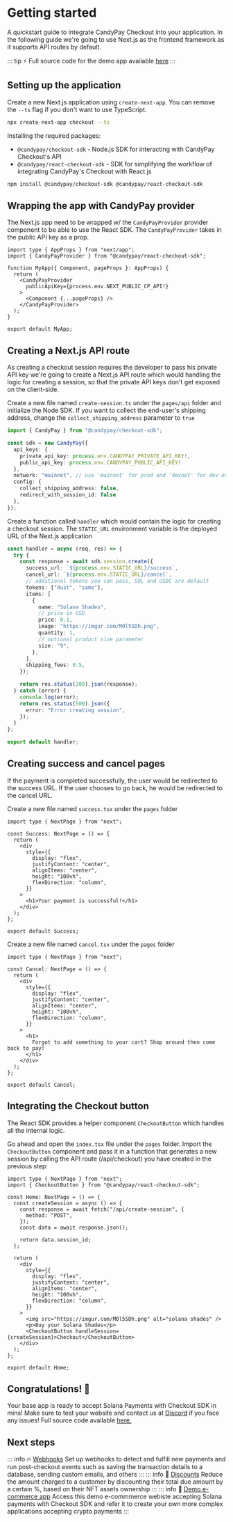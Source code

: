 # Getting started

A quickstart guide to integrate CandyPay Checkout into your application. In the following guide we're going to use Next.js as the frontend framework as it supports API routes by default.

::: tip :zap: Full source code for the demo app available [here](https://github.com/candypay/checkout-demo-example.git)
:::

## Setting up the application

Create a new Next.js application using `create-next-app`. You can remove the `--ts` flag if you don't want to use TypeScript.

```bash
npx create-next-app checkout --ts
```

Installing the required packages:

- `@candypay/checkout-sdk` - Node.js SDK for interacting with CandyPay Checkout's API
- `@candypay/react-checkout-sdk` - SDK for simplifying the workflow of integrating CandyPay's Checkout with React.js

```bash
npm install @candypay/checkout-sdk @candypay/react-checkout-sdk
```

## Wrapping the app with CandyPay provider

The Next.js app need to be wrapped w/ the `CandyPayProvider` provider component to be able to use the React SDK. The `CandyPayProvider` takes in the public API key as a prop.

```tsx
import type { AppProps } from "next/app";
import { CandyPayProvider } from "@candypay/react-checkout-sdk";

function MyApp({ Component, pageProps }: AppProps) {
  return (
    <CandyPayProvider
      publicApiKey={process.env.NEXT_PUBLIC_CP_API!}
    >
      <Component {...pageProps} />
    </CandyPayProvider>
  );
}

export default MyApp;
```

## Creating a Next.js API route

As creating a checkout session requires the developer to pass his private API key we're going to create a Next.js API route which would handling the logic for creating a session, so that the private API keys don't get exposed on the client-side.

Create a new file named `create-session.ts` under the `pages/api` folder and initialize the Node SDK. If you want to collect the end-user's shipping address, change the `collect_shipping_address` parameter to `true`

```ts
import { CandyPay } from "@candypay/checkout-sdk";

const sdk = new CandyPay({
  api_keys: {
    private_api_key: process.env.CANDYPAY_PRIVATE_API_KEY!,
    public_api_key: process.env.CANDYPAY_PUBLIC_API_KEY!
  },
  network: "mainnet", // use 'mainnet' for prod and 'devnet' for dev environment
  config: {
    collect_shipping_address: false,
    redirect_with_session_id: false
  },
});
```

Create a function called `handler` which would contain the logic for creating a checkout session. The `STATIC_URL` environment variable is the deployed URL of the Next.js application

```ts
const handler = async (req, res) => {
  try {
    const response = await sdk.session.create({
      success_url: `${process.env.STATIC_URL}/success`,
      cancel_url: `${process.env.STATIC_URL}/cancel`,
      // additional tokens you can pass, SOL and USDC are default
      tokens: ["dust", "samo"],
      items: [
        {
          name: "Solana Shades",
          // price in USD
          price: 0.1,
          image: "https://imgur.com/M0l5SDh.png",
          quantity: 1,
          // optional product size parameter
          size: "9",
        },
      ],
      shipping_fees: 0.5,
    });

    return res.status(200).json(response);
  } catch (error) {
    console.log(error);
    return res.status(500).json({
      error: "Error creating session",
    });
  }
};

export default handler;
```

## Creating success and cancel pages

If the payment is completed successfully, the user would be redirected to the success URL. If the user chooses to go back, he would be redirected to the cancel URL.

Create a new file named `success.tsx` under the `pages` folder

```tsx
import type { NextPage } from "next";

const Success: NextPage = () => {
  return (
    <div
      style={{
        display: "flex",
        justifyContent: "center",
        alignItems: "center",
        height: "100vh",
        flexDirection: "column",
      }}
    >
      <h1>Your payment is successful!</h1>
    </div>
  );
};

export default Success;
```

Create a new file named `cancel.tsx` under the `pages` folder

```tsx
import type { NextPage } from "next";

const Cancel: NextPage = () => {
  return (
    <div
      style={{
        display: "flex",
        justifyContent: "center",
        alignItems: "center",
        height: "100vh",
        flexDirection: "column",
      }}
    >
      <h1>
        Forgot to add something to your cart? Shop around then come back to pay!
      </h1>
    </div>
  );
};

export default Cancel;
```

## Integrating the Checkout button

The React SDK provides a helper component `CheckoutButton` which handles all the internal logic.

Go ahead and open the `index.tsx` file under the `pages` folder. Import the `CheckoutButton` component and pass it in a function that generates a new session by calling the API route (/api/checkout) you have created in the previous step:

```tsx
import type { NextPage } from "next";
import { CheckoutButton } from "@candypay/react-checkout-sdk";

const Home: NextPage = () => {
  const createSession = async () => {
    const response = await fetch("/api/create-session", {
      method: "POST",
    });
    const data = await response.json();

    return data.session_id;
  };

  return (
    <div
      style={{
        display: "flex",
        justifyContent: "center",
        alignItems: "center",
        height: "100vh",
        flexDirection: "column",
      }}
    >
      <img src="https://imgur.com/M0l5SDh.png" alt="solana shades" />
      <p>Buy your Solana Shades</p>
      <CheckoutButton handleSession={createSession}>Checkout</CheckoutButton>
    </div>
  );
};

export default Home;
```

## Congratulations! :partying_face:

Your base app is ready to accept Solana Payments with Checkout SDK in mins! Make sure to test your website and contact us at [Discord](https://discord.gg/VGjPXWUHGT) if you face any issues! Full source code available [here.](https://github.com/candypay/checkout-demo-example.git)

## Next steps

::: info 🔥 [Webhooks](../checkout/webhooks.html)
Set up webhooks to detect and fulfill new payments and run post-checkout events such as saving the transaction details to a database, sending custom emails, and others
:::
::: info 🎉 [Discounts](../checkout/discounts.html)
Reduce the amount charged to a customer by discounting their total due amount by a certain %, based on their NFT assets ownership
:::
::: info 🎀 [Demo e-commerce app](https://github.com/candypay/checkout-ecom-example.git)
Access this demo e-commmerce webiste accepting Solana payments with Checkout SDK and refer it to create your own more complex applications accepting crypto payments
:::